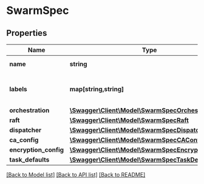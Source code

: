 # SwarmSpec

## Properties
Name | Type | Description | Notes
------------ | ------------- | ------------- | -------------
**name** | **string** | Name of the swarm. | [optional] 
**labels** | **map[string,string]** | User-defined key/value metadata. | [optional] 
**orchestration** | [**\Swagger\Client\Model\SwarmSpecOrchestration**](SwarmSpecOrchestration.md) |  | [optional] 
**raft** | [**\Swagger\Client\Model\SwarmSpecRaft**](SwarmSpecRaft.md) |  | [optional] 
**dispatcher** | [**\Swagger\Client\Model\SwarmSpecDispatcher**](SwarmSpecDispatcher.md) |  | [optional] 
**ca_config** | [**\Swagger\Client\Model\SwarmSpecCAConfig**](SwarmSpecCAConfig.md) |  | [optional] 
**encryption_config** | [**\Swagger\Client\Model\SwarmSpecEncryptionConfig**](SwarmSpecEncryptionConfig.md) |  | [optional] 
**task_defaults** | [**\Swagger\Client\Model\SwarmSpecTaskDefaults**](SwarmSpecTaskDefaults.md) |  | [optional] 

[[Back to Model list]](../README.md#documentation-for-models) [[Back to API list]](../README.md#documentation-for-api-endpoints) [[Back to README]](../README.md)


